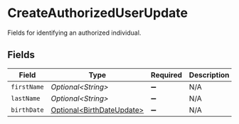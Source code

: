 # CreateAuthorizedUserUpdate

Fields for identifying an authorized individual.


## Fields

| Field                                                                    | Type                                                                     | Required                                                                 | Description                                                              |
| ------------------------------------------------------------------------ | ------------------------------------------------------------------------ | ------------------------------------------------------------------------ | ------------------------------------------------------------------------ |
| `firstName`                                                              | *Optional\<String>*                                                      | :heavy_minus_sign:                                                       | N/A                                                                      |
| `lastName`                                                               | *Optional\<String>*                                                      | :heavy_minus_sign:                                                       | N/A                                                                      |
| `birthDate`                                                              | [Optional\<BirthDateUpdate>](../../models/components/BirthDateUpdate.md) | :heavy_minus_sign:                                                       | N/A                                                                      |